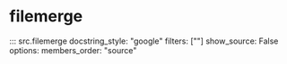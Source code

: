 # filemerge

::: src.filemerge
    docstring_style: "google"
    filters: [""]
    show_source: False
    options:
        members_order: "source"
    